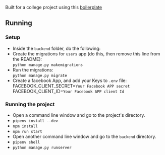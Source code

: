 Built for a college project using this [boilerplate](http://github.com/vintasoftware/django-react-boilerplate)

## Running
### Setup
- Inside the `backend` folder, do the following:
- Create the migrations for `users` app (do this, then remove this line from the README):  
  `python manage.py makemigrations`
- Run the migrations:  
  `python manage.py migrate`
- Create a facebook App, and add your Keys to `.env` file:  
  FACEBOOK_CLIENT_SECRET=`Your Facebook APP secret`  
  FACEBOOK_CLIENT_ID=`Your Facebook APP client Id`

### Running the project
- Open a command line window and go to the project's directory.
- `pipenv install --dev`
- `npm install`
- `npm run start`
- Open another command line window and go to the `backend` directory.
- `pipenv shell`
- `python manage.py runserver`
